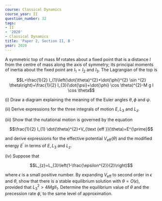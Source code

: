 ```yaml
---
course: Classical Dynamics
course_year: II
question_number: 32
tags:
- II
- '2020'
- Classical Dynamics
title: 'Paper 2, Section II, B '
year: 2020
---
```




A symmetric top of mass $M$ rotates about a fixed point that is a distance $l$ from the centre of mass along the axis of symmetry; its principal moments of inertia about the fixed point are $I_{1}=I_{2}$ and $I_{3}$. The Lagrangian of the top is

$$L=\frac{1}{2} I_{1}\left(\dot{\theta}^{2}+\dot{\phi}^{2} \sin ^{2} \theta\right)+\frac{1}{2} I_{3}(\dot{\psi}+\dot{\phi} \cos \theta)^{2}-M g l \cos \theta$$

(i) Draw a diagram explaining the meaning of the Euler angles $\theta, \phi$ and $\psi$.

(ii) Derive expressions for the three integrals of motion $E, L_{3}$ and $L_{z}$.

(iii) Show that the nutational motion is governed by the equation

$$\frac{1}{2} I_{1} \dot{\theta}^{2}+V_{\text {eff }}(\theta)=E^{\prime}$$

and derive expressions for the effective potential $V_{\mathrm{eff}}(\theta)$ and the modified energy $E^{\prime}$ in terms of $E, L_{3}$ and $L_{z}$.

(iv) Suppose that

$$L_{z}=L_{3}\left(1-\frac{\epsilon^{2}}{2}\right)$$

where $\epsilon$ is a small positive number. By expanding $V_{\text {eff }}$ to second order in $\epsilon$ and $\theta$, show that there is a stable equilibrium solution with $\theta=O(\epsilon)$, provided that $L_{3}^{2}>4 M g l I_{1}$. Determine the equilibrium value of $\theta$ and the precession rate $\dot{\phi}$, to the same level of approximation.